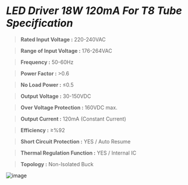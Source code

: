 # ***LED Driver 18W 120mA For T8 Tube Specification*** 

> **Rated Input Voltage         :** 220-240VAC

> **Range of Input Voltage      :** 176-264VAC

> **Frequency                   :** 50-60Hz

> **Power Factor                :** >0.6

> **No Load Power               :** ≤0.5

> **Output Voltage              :** 30-150VDC

> **Over Voltage Protection     :** 160VDC max.

> **Output Current              :** 120mA (Constant Current)

> **Efficiency                  :** ≥%92

> **Short Circuit Protection    :** YES / Auto Resume

> **Thermal Regulation Function :** YES / Internal IC

> **Topology                    :** Non-Isolated Buck

![image](https://github.com/user-attachments/assets/35f44f31-20ef-4f03-b61d-273f3f13615c)



